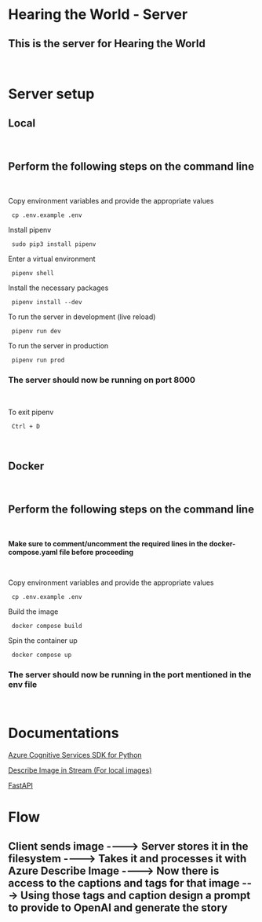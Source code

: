 # Hearing the World - Server

## This is the server for Hearing the World
</br>

# Server setup


## **Local**
</br>

## Perform the following steps on the command line
</br>

Copy environment variables and provide the appropriate values

     cp .env.example .env

Install pipenv

     sudo pip3 install pipenv

Enter a virtual environment

     pipenv shell
 
Install the necessary packages
     
     pipenv install --dev

To run the server in development (live reload)

     pipenv run dev

To run the server in production 

     pipenv run prod

### **The server should now be running on port 8000**

</br>

To exit pipenv

     Ctrl + D

</br>

## **Docker**
</br>

## Perform the following steps on the command line
</br>

**Make sure to comment/uncomment the required lines in the docker-compose.yaml file before proceeding**

</br>

Copy environment variables and provide the appropriate values

     cp .env.example .env

Build the image

     docker compose build

Spin the container up

     docker compose up

### **The server should now be running in the port mentioned in the env file**


</br>

# Documentations

[Azure Cognitive Services SDK for Python](https://learn.microsoft.com/en-us/python/api/overview/azure/cognitiveservices-vision-computervision-readme?view=azure-python)

[Describe Image in Stream (For local images)](https://learn.microsoft.com/en-us/python/api/azure-cognitiveservices-vision-computervision/azure.cognitiveservices.vision.computervision.operations.computervisionclientoperationsmixin?view=azure-python#azure-cognitiveservices-vision-computervision-operations-computervisionclientoperationsmixin-describe-image-in-stream)

[FastAPI](https://fastapi.tiangolo.com/)

# Flow

## Client sends image ----> Server stores it in the filesystem ----> Takes it and processes it with Azure Describe Image ----> Now there is access to the captions and tags for that image ---> Using those tags and caption design a prompt to provide to OpenAI and generate the story
